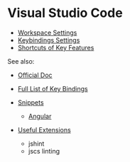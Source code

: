 Visual Studio Code
==================
* [Workspace Settings](settings.json)
* [Keybindings Settings](keybindings.json)
* [Shortcuts of Key Features](key-features-shortcuts.md)

See also:

* [Official Doc](https://code.visualstudio.com/docs)

* [Full List of Key Bindings](https://code.visualstudio.com/Docs/customization/keybindings)

* [Snippets](https://code.visualstudio.com/docs/customization/userdefinedsnippets)
    * [Angular](https://github.com/johnpapa/angular-styleguide/tree/master/a1/assets/vscode-snippets)

* [Useful Extensions](https://code.visualstudio.com/docs/extensions/overview)
    * jshint
    * jscs linting
